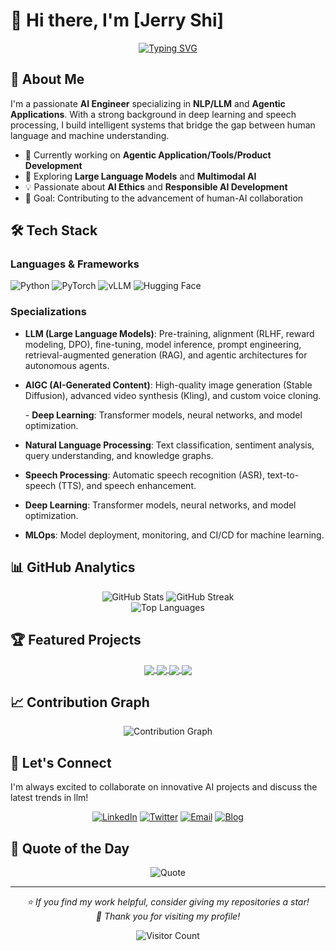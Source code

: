 # 👋 Hi there, I'm [Jerry Shi]

<div align="center">

[![Typing SVG](https://readme-typing-svg.herokuapp.com/?font=Fira+Code&pause=1000&width=435&lines=Large+Language+Model+Expert;Building+Intelligent+Applications;Open+Source+Contributor)](https://git.io/typing-svg)

</div>

## 🚀 About Me

I'm a passionate **AI Engineer** specializing in **NLP/LLM** and **Agentic Applications**. With a strong background in deep learning and speech processing, I build intelligent systems that bridge the gap between human language and machine understanding.

- 🔭 Currently working on **Agentic Application/Tools/Product Development**
- 🌱 Exploring **Large Language Models** and **Multimodal AI**
- 💡 Passionate about **AI Ethics** and **Responsible AI Development**
- 🎯 Goal: Contributing to the advancement of human-AI collaboration

## 🛠️ Tech Stack

### Languages & Frameworks

![Python](https://img.shields.io/badge/Python-3776AB?style=for-the-badge&logo=python&logoColor=white)  ![PyTorch](https://img.shields.io/badge/PyTorch-EE4C2C?style=for-the-badge&logo=pytorch&logoColor=white)  ![vLLM](https://img.shields.io/badge/vLLM-000000?style=for-the-badge&logo=openai&logoColor=white)  ![Hugging Face](https://img.shields.io/badge/HuggingFace-FFBF00?style=for-the-badge&logo=huggingface&logoColor=white)

### Specializations

- **LLM (Large Language Models)**: Pre-training, alignment (RLHF, reward modeling, DPO), fine-tuning, model inference, prompt engineering, retrieval-augmented generation (RAG), and agentic architectures for autonomous agents.

- **AIGC (AI-Generated Content)**: High-quality image generation (Stable Diffusion), advanced video synthesis (Kling), and custom voice cloning.

  \- **Deep Learning**: Transformer models, neural networks, and model optimization.

- **Natural Language Processing**: Text classification, sentiment analysis, query understanding, and knowledge graphs.

- **Speech Processing**: Automatic speech recognition (ASR), text-to-speech (TTS), and speech enhancement.

- **Deep Learning**: Transformer models, neural networks, and model optimization.

- **MLOps**: Model deployment, monitoring, and CI/CD for machine learning.

## 📊 GitHub Analytics

<div align="center">   <img src="https://github-readme-stats.vercel.app/api?username=syw2014&show_icons=true&theme=radical&hide_border=true&count_private=true" alt="GitHub Stats" />   <img src="https://github-readme-streak-stats.herokuapp.com/?user=syw2014&theme=radical&hide_border=true" alt="GitHub Streak" /> </div> <div align="center">   <img src="https://github-readme-stats.vercel.app/api/top-langs/?username=syw2014&layout=compact&theme=radical&hide_border=true" alt="Top Languages" /> </div>

## 🏆 Featured Projects

<div align="center"> <a href="https://github.com/syw2014/query-suggestion">   <img align="center" src="https://github-readme-stats.vercel.app/api/pin/?username=syw2014&repo=query-suggestion&theme=radical&hide_border=true" /> </a> <a href="https://github.com/syw2014/Speech-Processing">   <img align="center" src="https://github-readme-stats.vercel.app/api/pin/?username=syw2014&repo=Speech-Processing&theme=radical&hide_border=true" /> </a> <a href="https://github.com/syw2014/DeepNLP-models">   <img align="center" src="https://github-readme-stats.vercel.app/api/pin/?username=syw2014&repo=DeepNLP-models&theme=radical&hide_border=true" /> </a> <a href="https://github.com/syw2014/NLP-SentimentAnalysis">   <img align="center" src="https://github-readme-stats.vercel.app/api/pin/?username=syw2014&repo=NLP-SentimentAnalysis&theme=radical&hide_border=true" /> </a> </div>

## 📈 Contribution Graph

<div align="center">   <img src="https://github-readme-activity-graph.vercel.app/graph?username=syw2014&theme=tokyo-night&hide_border=true" alt="Contribution Graph" /> </div>

## 🤝 Let's Connect

I'm always excited to collaborate on innovative AI projects and discuss the latest trends in llm!

<div align="center">

[![LinkedIn](https://img.shields.io/badge/LinkedIn-0077B5?style=for-the-badge&logo=linkedin&logoColor=white)](https://linkedin.com/in/your-linkedin) [![Twitter](https://img.shields.io/badge/Twitter-1DA1F2?style=for-the-badge&logo=twitter&logoColor=white)](https://twitter.com/your-twitter) [![Email](https://img.shields.io/badge/Email-D14836?style=for-the-badge&logo=gmail&logoColor=white)](mailto:jerryshi0110@gmail.com) [![Blog](https://img.shields.io/badge/Blog-FFA500?style=for-the-badge&logo=rss&logoColor=white)](http://jerryshi.cn/)

</div>

## 💭 Quote of the Day

<div align="center">   <img src="https://quotes-github-readme.vercel.app/api?type=horizontal&theme=radical" alt="Quote" /> </div>

------

<div align="center">   <i>⭐ If you find my work helpful, consider giving my repositories a star!</i>   <br>   <i>💝 Thank you for visiting my profile!</i> </div> <div align="center">

![Visitor Count](https://komarev.com/ghpvc/?username=syw2014&color=blueviolet&style=flat-square)

</div>
